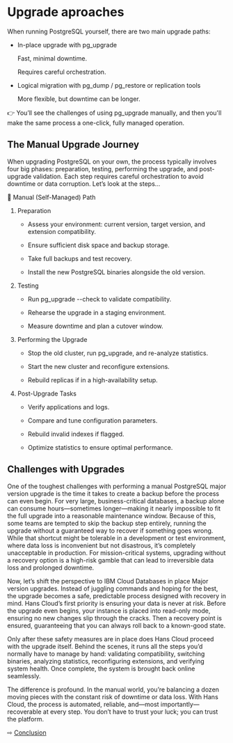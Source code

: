 # Upgrade aproaches
When running PostgreSQL yourself, there are two main upgrade paths:

- In-place upgrade with pg_upgrade

    Fast, minimal downtime.

    Requires careful orchestration.

- Logical migration with pg_dump / pg_restore or replication tools

    More flexible, but downtime can be longer.

👉 You’ll see the challenges of using pg_upgrade manually, and then you'll make the same process a one-click, fully managed operation.


## The Manual Upgrade Journey

When upgrading PostgreSQL on your own, the process typically involves four big phases: preparation, testing, performing the upgrade, and post-upgrade validation. Each step requires careful orchestration to avoid downtime or data corruption. Let’s look at the steps...

🔧 Manual (Self-Managed) Path

1. Preparation

   - Assess your environment: current version, target version, and extension compatibility.

   - Ensure sufficient disk space and backup storage.

   - Take full backups and test recovery.

   - Install the new PostgreSQL binaries alongside the old version.

2. Testing

   - Run pg_upgrade --check to validate compatibility.

   - Rehearse the upgrade in a staging environment.

   - Measure downtime and plan a cutover window.

3. Performing the Upgrade

   - Stop the old cluster, run pg_upgrade, and re-analyze statistics.

   - Start the new cluster and reconfigure extensions.

   - Rebuild replicas if in a high-availability setup.

4. Post-Upgrade Tasks

   - Verify applications and logs.

   - Compare and tune configuration parameters.

   - Rebuild invalid indexes if flagged.

   - Optimize statistics to ensure optimal performance.


## Challenges with Upgrades
One of the toughest challenges with performing a manual PostgreSQL major version upgrade is the time it takes to create a backup before the process can even begin. For very large, business-critical databases, a backup alone can consume hours—sometimes longer—making it nearly impossible to fit the full upgrade into a reasonable maintenance window. Because of this, some teams are tempted to skip the backup step entirely, running the upgrade without a guaranteed way to recover if something goes wrong. 
While that shortcut might be tolerable in a development or test environment, where data loss is inconvenient but not disastrous, it’s completely unacceptable in production. For mission-critical systems, upgrading without a recovery option is a high-risk gamble that can lead to irreversible data loss and prolonged downtime.



Now, let’s shift the perspective to IBM Cloud Databases in place Major version upgrades. Instead of juggling commands and hoping for the best, the upgrade becomes a safe, predictable process designed with recovery in mind. Hans Cloud’s first priority is ensuring your data is never at risk. Before the upgrade even begins, your instance is placed into read-only mode, ensuring no new changes slip through the cracks. Then a recovery point is ensured, guaranteeing that you can always roll back to a known-good state.

Only after these safety measures are in place does Hans Cloud proceed with the upgrade itself. Behind the scenes, it runs all the steps you’d normally have to manage by hand: validating compatibility, switching binaries, analyzing statistics, reconfiguring extensions, and verifying system health. Once complete, the system is brought back online seamlessly.

The difference is profound. In the manual world, you’re balancing a dozen moving pieces with the constant risk of downtime or data loss. With Hans Cloud, the process is automated, reliable, and—most importantly—recoverable at every step. You don’t have to trust your luck; you can trust the platform.


⇨ [Conclusion](90-conclusion.md)
